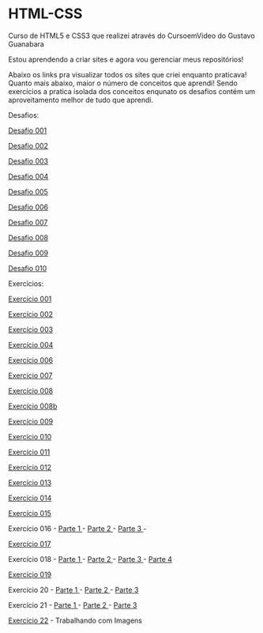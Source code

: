 # HTML-CSS
Curso de HTML5 e CSS3 que realizei através do CursoemVideo do Gustavo Guanabara

Estou aprendendo a criar sites e agora vou gerenciar meus repositórios!

Abaixo os links pra visualizar todos os sites que criei enquanto praticava! Quanto mais abaixo, maior o número de conceitos que aprendi! Sendo exercícios a pratica isolada dos conceitos enqunato os desafios contém um aproveitamento melhor de tudo que aprendi. 

Desafios:
<p><a href="https://wallissondev.github.io/html-css/exercicios/desafio001/index.html" target="_blank" rel="next">Desafio 001</a></p>
<p><a href="https://wallissondev.github.io/html-css/exercicios/desafio002/index.html" target="_blank" rel="next">Desafio 002</a></p>
<p><a href="https://wallissondev.github.io/html-css/exercicios/desafio003/index.html" target="_blank" rel="next">Desafio 003</a></p>
<p><a href="https://wallissondev.github.io/html-css/exercicios/desafio004/index.html" target="_blank" rel="next">Desafio 004</a></p>
<p><a href="https://wallissondev.github.io/html-css/exercicios/desafio005/index.html" target="_blank" rel="next">Desafio 005</a></p>
<p><a href="https://wallissondev.github.io/html-css/exercicios/desafio006/index.html" target="_blank" rel="next">Desafio 006</a></p>
<p><a href="https://wallissondev.github.io/html-css/exercicios/desafio007/index.html" target="_blank" rel="next">Desafio 007</a></p>
<p><a href="https://wallissondev.github.io/html-css/exercicios/desafio008/index.html" target="_blank" rel="next">Desafio 008</a></p>
<p><a href="https://wallissondev.github.io/html-css/exercicios/desafio009/index.html" target="_blank" rel="next">Desafio 009</a></p>
<p><a href="https://wallissondev.github.io/html-css/exercicios/desafio010/index.html" target="_blank" rel="next">Desafio 010</a></p>

Exercícios:
<p><a href="https://wallissondev.github.io/html-css/exercicios/ex001/index.html" target="_blank" rel="next">Exercício 001</a></p>
<p><a href="https://wallissondev.github.io/html-css/exercicios/ex002/index.html" target="_blank" rel="next">Exercício 002</a></p>
<p><a href="https://wallissondev.github.io/html-css/exercicios/ex003/index.html" target="_blank" rel="next">Exercício 003</a></p>
<p><a href="https://wallissondev.github.io/html-css/exercicios/ex004/index.html" target="_blank" rel="next">Exercício 004</a></p>
<p><a href="https://wallissondev.github.io/html-css/exercicios/ex006/index.html" target="_blank" rel="next">Exercício 006</a></p>
<p><a href="https://wallissondev.github.io/html-css/exercicios/ex007/index.html" target="_blank" rel="next">Exercício 007</a></p>
<p><a href="https://wallissondev.github.io/html-css/exercicios/ex008/index.html" target="_blank" rel="next">Exercício 008</a></p>
<p><a href="https://wallissondev.github.io/html-css/exercicios/ex008b/index.html" target="_blank" rel="next">Exercício 008b</a></p>
<p><a href="https://wallissondev.github.io/html-css/exercicios/ex009/index.html" target="_blank" rel="next">Exercício 009</a></p>
<p><a href="https://wallissondev.github.io/html-css/exercicios/ex010/index.html" target="_blank" rel="next">Exercício 010</a></p>
<p><a href="https://wallissondev.github.io/html-css/exercicios/ex011/index.html" target="_blank" rel="next">Exercício 011</a></p>
<p><a href="https://wallissondev.github.io/html-css/exercicios/ex012/index.html" target="_blank" rel="next">Exercício 012</a></p>
<p><a href="https://wallissondev.github.io/html-css/exercicios/ex013/index.html" target="_blank" rel="next">Exercício 013</a></p>
<p><a href="https://wallissondev.github.io/html-css/exercicios/ex014/index.html" target="_blank" rel="next">Exercício 014</a></p>
<p><a href="https://wallissondev.github.io/html-css/exercicios/ex015/index.html" target="_blank" rel="next">Exercício 015</a></p>
<p>Exercício 016 - <a href="https://wallissondev.github.io/html-css/exercicios/ex016/cor01.html" target="_blank" rel="next"> Parte 1 </a> - <a href="https://wallissondev.github.io/html-css/exercicios/ex016/cor02.html" target="_blank" rel="next"> Parte 2 </a> - <a href="https://wallissondev.github.io/html-css/exercicios/ex016/cor03.html" target="_blank" rel="next"> Parte 3 </a> - </p>
<p><a href="https://wallissondev.github.io/html-css/exercicios/ex017/fonte01.html" target="_blank" rel="next">Exercício 017</a></p>
<p>Exercício 018 - </a><a href="https://wallissondev.github.io/html-css/exercicios/ex018/fonte01.html" target="_blank" rel="next"> Parte 1 </a> - <a href="https://wallissondev.github.io/html-css/exercicios/ex018/fonte02.html" target="_blank" rel="next"> Parte 2 </a> - <a href="https://wallissondev.github.io/html-css/exercicios/ex018/fonte002.html" target="_blank" rel="next"> Parte 3 </a> - <a href="https://wallissondev.github.io/html-css/exercicios/ex018/fonte03.html" target="_blank" rel="next"> Parte 4 </a></p>
<p><a href="https://wallissondev.github.io/html-css/exercicios/ex019/seletor01.html" target="_blank" rel="next">Exercício 019</a></p>
<p>Exercício 20 - <a href="https://wallissondev.github.io/html-css/exercicios/ex020/hover.html" target="_blank" rel="next">Parte 1 </a> - <a href="https://wallissondev.github.io/html-css/exercicios/ex020/links.html" target="_blank" rel="next">Parte 2 </a> - <a href="https://wallissondev.github.io/html-css/exercicios/ex020/pseudoclass.html" target="_blank" rel="next">Parte 3</a></p>
<p>Exercício 21 - <a href="https://wallissondev.github.io/html-css/exercicios/ex021/caixa01.html" target="_blank" rel="next">Parte 1 </a> - <a href="https://wallissondev.github.io/html-css/exercicios/ex021/caixa02.html" target="_blank" rel="next">Parte 2 </a> - <a href="https://wallissondev.github.io/html-css/exercicios/ex021/caixa03.html" target="_blank" rel="next">Parte 3</a></p>
<p><a href="https://wallissondev.github.io/html-css/exercicios/ex022/fundo001.html">Exercício 22</a> - Trabalhando com Imagens</p>
